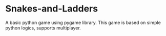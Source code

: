 # Snakes-and-Ladders
A basic python game using pygame library. 
This game is based on simple python logics, supports multiplayer.
